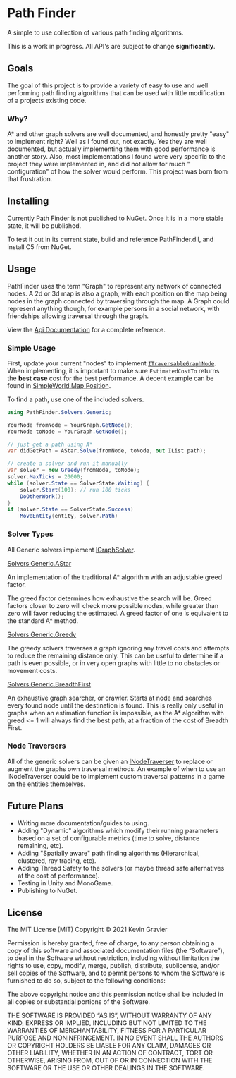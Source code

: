 ﻿# Path Finder

A simple to use collection of various path finding algorithms.

This is a work in progress. All API's are subject to change **significantly**.

## Goals

The goal of this project is to provide a variety of easy to use and well
performing path finding algorithms that can be used with little modification of
a projects existing code.

### Why?

A* and other graph solvers are well documented, and honestly pretty "easy" to
implement right? Well as I found out, not exactly. Yes they are well documented,
but actually implementing them with good performance is another story. Also,
most implementations I found were very specific to the project they were
implemented in, and did not allow for much "
configuration" of how the solver would perform. This project was born from that
frustration.

## Installing

Currently Path Finder is not published to NuGet. Once it is in a more stable
state, it will be published.

To test it out in its current state, build and reference PathFinder.dll, and
install C5 from NuGet.

## Usage

PathFinder uses the term "Graph" to represent any network of connected nodes. A
2d or 3d map is also a graph, with each position on the map being nodes in the
graph connected by traversing through the map. A Graph could represent anything
though, for example persons in a social network, with friendships allowing
traversal through the graph.

View the [Api Documentation](https://mrkmg.github.io/PathFinder/) for a complete
reference.

### Simple Usage

First, update your current "nodes" to
implement [`ITraversableGraphNode`](PathFinder/Graphs/ITraversableGraphNode.cs).
When implementing, it is important to make sure `EstimatedCostTo` returns the
**best case** cost for the best performance. A decent example can be found
in [SimpleWorld.Map.Position](Extras/SimpleWorld/Map/Position.cs).

To find a path, use one of the included solvers.

```c#
using PathFinder.Solvers.Generic;

YourNode fromNode = YourGraph.GetNode();
YourNode toNode = YourGraph.GetNode();

// just get a path using A*
var didGetPath = AStar.Solve(fromNode, toNode, out IList path);

// create a solver and run it manually
var solver = new Greedy(fromNode, toNode);
solver.MaxTicks = 20000;
while (solver.State == SolverState.Waiting) {
    solver.Start(100); // run 100 ticks
    DoOtherWork();
}
if (solver.State == SolverState.Success)
    MoveEntity(entity, solver.Path)
```

### Solver Types

All Generic solvers
implement [IGraphSolver](PathFinder/Solvers/Generic/IGraphSolver.cs).

[Solvers.Generic.AStar](PathFinder/Solvers/Generic/AStar.cs)

An implementation of the traditional A* algorithm with an adjustable greed
factor.

The greed factor determines how exhaustive the search will be. Greed factors
closer to zero will check more possible nodes, while greater than zero will
favor reducing the estimated. A greed factor of one is equivalent to the
standard A*
method.

[Solvers.Generic.Greedy](PathFinder/Solvers/Generic/Greedy.cs)

The greedy solvers traverses a graph ignoring any travel costs and attempts to
reduce the remaining distance only. This can be useful to determine if a path is
even possible, or in very open graphs with little to no obstacles or movement
costs.

[Solvers.Generic.BreadthFirst](PathFinder/Solvers/Generic/BreadthFirst.cs)

An exhaustive graph searcher, or crawler. Starts at node and searches every
found node until the destination is found. This is really only useful in graphs
when an estimation function is impossible, as the A* algorithm with greed <= 1
will always find the best path, at a fraction of the cost of Breadth First.

### Node Traversers

All of the generic solvers can be given
an [INodeTraverser](PathFinder/Graphs/INodeTraverser.cs)
to replace or augment the graphs own traversal methods. An example of when to
use an INodeTraverser could be to implement custom traversal patterns in a game
on the entities themselves.

## Future Plans

- Writing more documentation/guides to using.
- Adding "Dynamic" algorithms which modify their running parameters based on a
  set of configurable metrics (time to solve, distance remaining, etc).
- Adding "Spatially aware" path finding algorithms (Hierarchical, clustered, ray
  tracing, etc).
- Adding Thread Safety to the solvers (or maybe thread safe alternatives at the
  cost of performance).
- Testing in Unity and MonoGame.
- Publishing to NuGet.

## License

The MIT License (MIT)
Copyright © 2021 Kevin Gravier

Permission is hereby granted, free of charge, to any person obtaining a copy of
this software and associated documentation files (the “Software”), to deal in
the Software without restriction, including without limitation the rights to
use, copy, modify, merge, publish, distribute, sublicense, and/or sell copies of
the Software, and to permit persons to whom the Software is furnished to do so,
subject to the following conditions:

The above copyright notice and this permission notice shall be included in all
copies or substantial portions of the Software.

THE SOFTWARE IS PROVIDED “AS IS”, WITHOUT WARRANTY OF ANY KIND, EXPRESS OR
IMPLIED, INCLUDING BUT NOT LIMITED TO THE WARRANTIES OF MERCHANTABILITY, FITNESS
FOR A PARTICULAR PURPOSE AND NONINFRINGEMENT. IN NO EVENT SHALL THE AUTHORS OR
COPYRIGHT HOLDERS BE LIABLE FOR ANY CLAIM, DAMAGES OR OTHER LIABILITY, WHETHER
IN AN ACTION OF CONTRACT, TORT OR OTHERWISE, ARISING FROM, OUT OF OR IN
CONNECTION WITH THE SOFTWARE OR THE USE OR OTHER DEALINGS IN THE SOFTWARE.